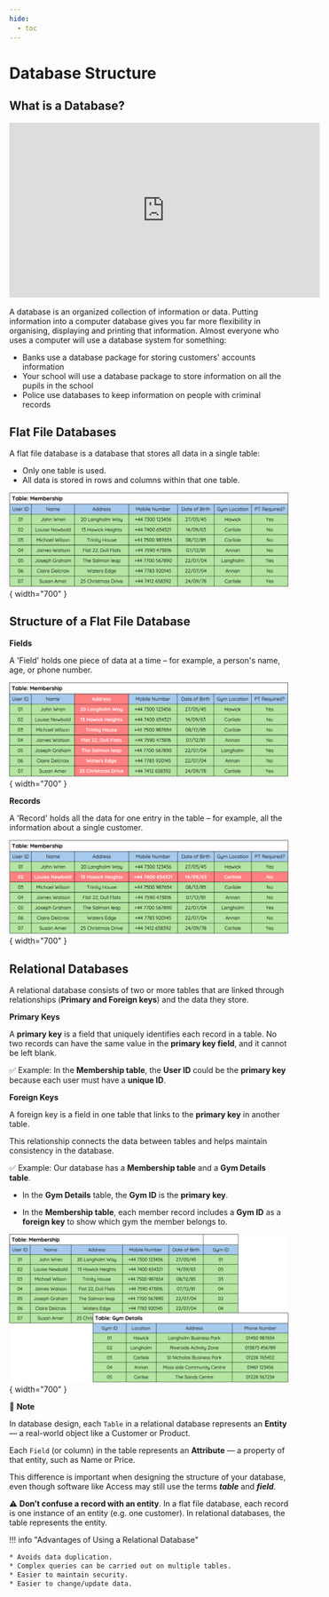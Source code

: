 ```yaml
---
hide:
  - toc
---
```


# Database Structure

## What is a Database?

<div style="text-align: center;">

<iframe width="560" height="315" src="https://www.youtube.com/embed/B64KTbEKDzw?si=mHSt3dsrnWDQ22fd" title="YouTube video player" frameborder="0" allow="accelerometer; autoplay; clipboard-write; encrypted-media; gyroscope; picture-in-picture; web-share" referrerpolicy="strict-origin-when-cross-origin" allowfullscreen></iframe>

</div>

A database is an organized collection of information or data. Putting information into a computer database gives you far more flexibility in organising, displaying and printing that information.
Almost everyone who uses a computer will use a database system for something:

* Banks use a database package for storing customers' accounts information
* Your school will use a database package to store information on all the pupils in the school
* Police use databases to keep information on people with criminal records

## Flat File Databases

A flat file database is a database that stores all data in a single table:

* Only one table is used.
* All data is stored in rows and columns within that one table.

![Image title](Images/04_01.png){ width="700" }

## Structure of a Flat File Database

__Fields__

A 'Field' holds one piece of data at a time – for example, a person's name, age, or phone number.

![Image title](Images/04_02.png){ width="700" }

__Records__

A 'Record' holds all the data for one entry in the table – for example, all the information about a single customer.

![Image title](Images/04_03.png){ width="700" }

## Relational Databases

A relational database consists of two or more tables that are linked through relationships (__Primary and Foreign keys__) and the data they store.

__Primary Keys__

A __primary key__ is a field that uniquely identifies each record in a table.
No two records can have the same value in the __primary key field__, and it cannot be left blank.

✅ Example: In the __Membership table__, the __User ID__ could be the __primary key__ because each user must have a __unique ID__.

__Foreign Keys__

A foreign key is a field in one table that links to the __primary key__ in another table.

This relationship connects the data between tables and helps maintain consistency in the database.

✅ Example: Our database has a __Membership table__ and a __Gym Details table__.

* In the __Gym Details__ table, the __Gym ID__ is the __primary key__.

* In the __Membership table__, each member record includes a __Gym ID__ as a __foreign key__ to show which gym the member belongs to.

![Image title](Images/04_04.png){ width="700" }

🚨 __Note__

In database design, each `Table` in a relational database represents an __Entity__ — a real-world object like a Customer or Product.

Each `Field` (or column) in the table represents an __Attribute__ — a property of that entity, such as Name or Price.

This difference is important when designing the structure of your database, even though software like Access may still use the terms __*table*__ and __*field*__.

⚠️ __Don’t confuse a record with an entity__. In a flat file database, each record is one instance of an entity (e.g. one customer). In relational databases, the table represents the entity.

!!! info "Advantages of Using a Relational Database"

    * Avoids data duplication.
    * Complex queries can be carried out on multiple tables.
    * Easier to maintain security.
    * Easier to change/update data.

